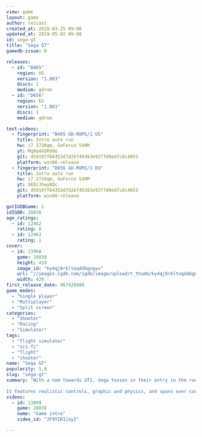 ```yaml
---
view: game
layout: game
author: reicast
created_at: 2018-03-25 09:00
updated_at: 2019-05-02 09:00
id: sega-gt
title: "Sega GT"
gamedb-issue: 0

releases:
  - id: "B465"
    region: US
    version: "1.003"
    discs: 1
    medium: gdrom
  - id: "D656"
    region: EU
    version: "1.001"
    discs: 1
    medium: gdrom

test-videos:
  - fingerprint: "B465 GD-ROM1/1 US"
    title: Intro auto run
    hw: i7 2720qm, GeForce 540M
    yt: Mq9q4XGR99o
    git: d59197f84353d7d2b746383e9277d9ed7c8c4053
    platform: win86-release
  - fingerprint: "D656 GD-ROM1/1 EU"
    title: Intro auto run
    hw: i7 2720qm, GeForce 540M
    yt: XK8zJhwy8Qc
    git: d59197f84353d7d2b746383e9277d9ed7c8c4053
    platform: win86-release

gotIGDBGame: 1
idIGDB: 28838
age_ratings:
  - id: 12462
    rating: 8
  - id: 12463
    rating: 1
cover:
  - id: 23968
    game: 28838
    height: 419
    image_id: "ky4qj8rbltoqddbgngyv"
    url: "//images.igdb.com/igdb/image/upload/t_thumb/ky4qj8rbltoqddbgngyv.jpg"
    width: 420
first_release_date: 967420800
game_modes:
  - "Single player"
  - "Multiplayer"
  - "Split screen"
categories:
  - "Shooter"
  - "Racing"
  - "Simulator"
tags:
  - "flight simulator"
  - "sci-fi"
  - "flight"
  - "shooter"
name: "Sega GT"
popularity: 1.0
slug: "sega-gt"
summary: "With a nod towards GT2, Sega tosses in their entry in the race-career-category, meaning that this game is all about racing. Racing to win competitions, cars, money and other prizes (such as licenses for bigger cars), buying new cars to race in, upgrading cars to race in and gaining licenses to race with. 
 
It features realistic controls, graphic and physics, and spans over career, multiplayer or arcade modes, and hundreds of cars to boot."
videos:
  - id: 13809
    game: 28838
    name: "Game intro"
    video_id: "2F9YIR1ioyI"

---
```

